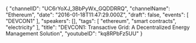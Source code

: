 {
    "channelID": "UC6rYoXJ_3BbPyWx_GQDDRRQ",
    "channelName": "Ethereum",
    "date": "2016-01-18T11:47:29.000Z",
    "draft": false,
    "events": [
        "DEVCON1"
    ],
    "speakers": [],
    "tags": [
        "ethereum",
        "smart contracts",
        "electricity"
    ],
    "title": "DEVCON1: Transactive Grid: A Decentralized Energy Management Solution",
    "youtubeID": "kq8RPbFz5UU"
}

